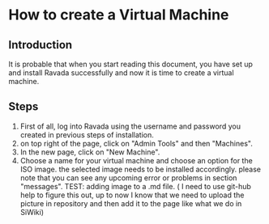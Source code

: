 # How to create a Virtual Machine

## Introduction
It is probable that when you start reading this document, you have set up and install Ravada successfully and now it is time
to create a virtual machine. 

## Steps

1. First of all, log into Ravada using the username and password you created in previous steps of installation.
2. on top right of the page, click on "Admin Tools" and then "Machines".
3. In the new page, click on "New Machine".
4. Choose a name for your virtual machine and choose an option for the ISO image. the selected image needs to be installed 
accordingly. please note that you can see any upcoming error or problems in section "messages".
TEST: adding image to a .md file. ( I need to use git-hub help to figure this out, up to now I know that we need to upload the picture in repository and then add it to the page like what we do in SiWiki)
